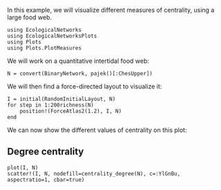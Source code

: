 In this example, we will visualize different measures of centrality, using a
large food web.

```@example centr
using EcologicalNetworks
using EcologicalNetworksPlots
using Plots
using Plots.PlotMeasures
```

We will work on a quantitative intertidal food web:

```@example centr
N = convert(BinaryNetwork, pajek()[:ChesUpper])
```

We will then find a force-directed layout to visualize it:

```@example centr
I = initial(RandomInitialLayout, N)
for step in 1:200richness(N)
    position!(ForceAtlas2(1.2), I, N)
end
```

We can now show the different values of centrality on this plot:

## Degree centrality

```@example centr
plot(I, N)
scatter!(I, N, nodefill=centrality_degree(N), c=:YlGnBu, aspectratio=1, cbar=true)
```
